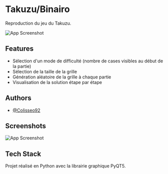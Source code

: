 
# Takuzu/Binairo

Reproduction du jeu du Takuzu.

![App Screenshot](https://via.placeholder.com/468x300?text=App+Screenshot+Here)
## Features

- Sélection d'un mode de difficulté (nombre de cases visibles au début de la partie)
- Sélection de la taille de la grille
- Génération aléatoire de la grille à chaque partie
- Visualisation de la solution étape par étape


## Authors

- [@Colisseo92](https://github.com/Colisseo92)


## Screenshots

![App Screenshot](https://via.placeholder.com/468x300?text=App+Screenshot+Here)


## Tech Stack

Projet réalisé en Python avec la librairie graphique PyQT5.

